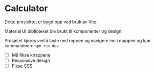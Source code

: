 # Calculator

Dette prosjektet er bygd opp ved bruk av Vite.

Material UI biblioteket ble brukt til komponenter og design.

Prosjetet kjøres ved å laste ned repoen og navigere inn i mappen og kjør kommandoen: `npm run dev`.

- [ ] Må fikse knappene
- [ ] Responsive design
- [ ] Fikse CSS
